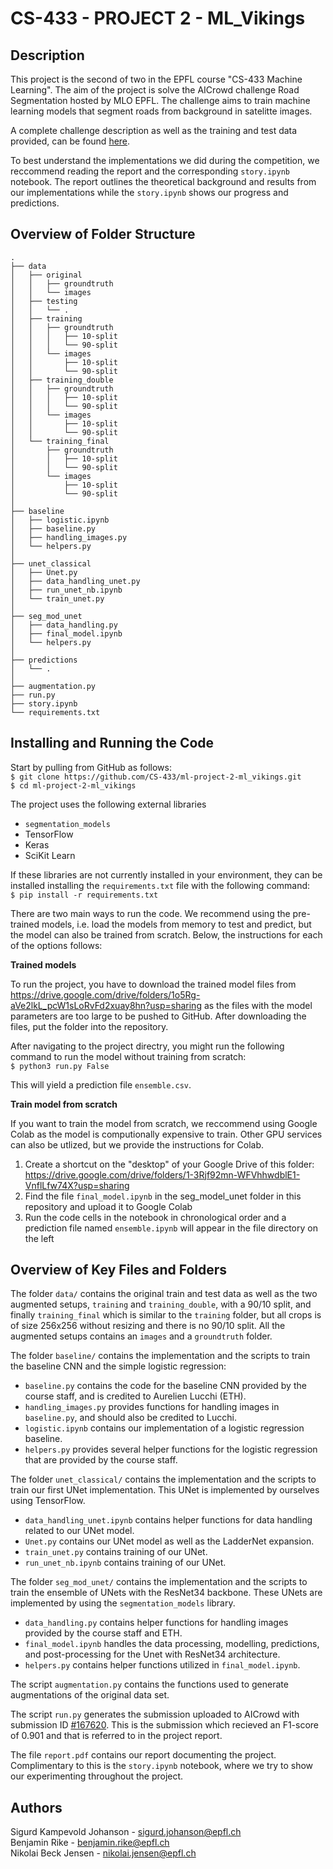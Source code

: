 # CS-433 - PROJECT 2 - ML_Vikings

## Description

This project is the second of two in the EPFL course "CS-433 Machine Learning". The aim of the project is solve the AICrowd challenge Road Segmentation hosted by MLO EPFL. The challenge aims to train machine learning models that segment roads from background in satelitte images.

A complete challenge description as well as the training and test data provided, can be found [here](https://www.aicrowd.com/challenges/epfl-ml-road-segmentation).

To best understand the implementations we did during the competition, we reccommend reading the report and the corresponding `story.ipynb` notebook. The report outlines the theoretical background and results from our implementations while the `story.ipynb` shows our progress and predictions. 

## Overview of Folder Structure

```
.
├── data
│   ├── original
│   │   ├── groundtruth
│   │   └── images
│   ├── testing
│   │   └── .
│   ├── training
│   │   ├── groundtruth
│   │   │   ├── 10-split
│   │   │   └── 90-split
│   │   └── images
│   │       ├── 10-split
│   │       └── 90-split
│   ├── training_double
│   │   ├── groundtruth
│   │   │   ├── 10-split
│   │   │   └── 90-split
│   │   └── images
│   │       ├── 10-split
│   │       └── 90-split
│   └── training_final
│       ├── groundtruth
│       │   ├── 10-split
│       │   └── 90-split
│       └── images
│           ├── 10-split
│           └── 90-split
│
├── baseline
│   ├── logistic.ipynb
│   ├── baseline.py
│   ├── handling_images.py
│   └── helpers.py
│
├── unet_classical
│   ├── Unet.py
│   ├── data_handling_unet.py
│   ├── run_unet_nb.ipynb
│   └── train_unet.py
│
├── seg_mod_unet
│   ├── data_handling.py
│   ├── final_model.ipynb
│   └── helpers.py
│
├── predictions
│   └── .
│
├── augmentation.py
├── run.py
├── story.ipynb
└── requirements.txt
```

## Installing and Running the Code

Start by pulling from GitHub as follows:\
`$ git clone https://github.com/CS-433/ml-project-2-ml_vikings.git` \
`$ cd ml-project-2-ml_vikings`

The project uses the following external libraries

- `segmentation_models`
- TensorFlow
- Keras
- SciKit Learn

If these libraries are not currently installed in your environment, they can be installed installing the `requirements.txt` file with the following command:\
`$ pip install -r requirements.txt`

There are two main ways to run the code. We recommend using the pre-trained models, i.e. load the models from memory to test and predict, but the model can also be trained from scratch. Below, the instructions for each of the options follows:

**Trained models**

To run the project, you have to download the trained model files from https://drive.google.com/drive/folders/1o5Rg-aVe2lkL_pcW1sLoRvFd2xuay8hn?usp=sharing as the files with the model parameters are too large to be pushed to GitHub. After downloading the files, put the folder into the repository.

After navigating to the project directry, you might run the following command to run the model without training from scratch:\
`$ python3 run.py False`

This will yield a prediction file `ensemble.csv`.

**Train model from scratch**

If you want to train the model from scratch, we reccommend using Google Colab as the model is computionally expensive to train. Other GPU services can also be utlized, but we provide the instructions for Colab.

1. Create a shortcut on the "desktop" of your Google Drive of this folder: https://drive.google.com/drive/folders/1-3Rjf92mn-WFVhhwdblE1-VnflLfw74X?usp=sharing
2. Find the file `final_model.ipynb` in the seg_model_unet folder in this repository and upload it to Google Colab
3. Run the code cells in the notebook in chronological order and a prediction file named `ensemble.ipynb` will appear in the file directory on the left

## Overview of Key Files and Folders

The folder `data/` contains the original train and test data as well as the two augmented setups, `training` and `training_double`, with a 90/10 split, and finally `training_final` which is similar to the `training` folder, but all crops is of size 256x256 without resizing and there is no 90/10 split. All the augmented setups contains an `images` and a `groundtruth` folder.

The folder `baseline/` contains the implementation and the scripts to train the baseline CNN and the simple logistic regression:
* `baseline.py` contains the code for the baseline CNN provided by the course staff, and is credited to Aurelien Lucchi (ETH).
* `handling_images.py` provides functions for handling images in `baseline.py`, and should also be credited to Lucchi.
* `logistic.ipynb` contains our implementation of a logistic regression baseline.
* `helpers.py` provides several helper functions for the logistic regression that are provided by the course staff.

The folder `unet_classical/` contains the implementation and the scripts to train our first UNet implementation. This UNet is implemented by ourselves using TensorFlow.
* `data_handling_unet.ipynb` contains helper functions for data handling related to our UNet model.
* `Unet.py` contains our UNet model as well as the LadderNet expansion.
* `train_unet.py` contains training of our UNet.
* `run_unet_nb.ipynb` contains training of our UNet.

The folder `seg_mod_unet/` contains the implementation and the scripts to train the ensemble of UNets with the ResNet34 backbone. These UNets are implemented by using the `segmentation_models` library.
* `data_handling.py` contains helper functions for handling images provided by the course staff and ETH.
* `final_model.ipynb` handles the data processing, modelling, predictions, and post-processing for the Unet with ResNet34 architecture.
* `helpers.py` contains helper functions utilized in `final_model.ipynb`.

The script `augmentation.py` contains the functions used to generate augmentations of the original data set.

The script `run.py` generates the submission uploaded to AICrowd with submission ID [#167620](https://www.aicrowd.com/challenges/epfl-ml-road-segmentation/submissions/167620). This is the submission which recieved an F1-score of 0.901 and that is referred to in the project report.

The file `report.pdf` contains our report documenting the project. Complimentary to this is the `story.ipynb` notebook, where we try to show our experimenting throughout the project.

## Authors

Sigurd Kampevold Johanson - sigurd.johanson@epfl.ch\
Benjamin Rike - benjamin.rike@epfl.ch\
Nikolai Beck Jensen - nikolai.jensen@epfl.ch
